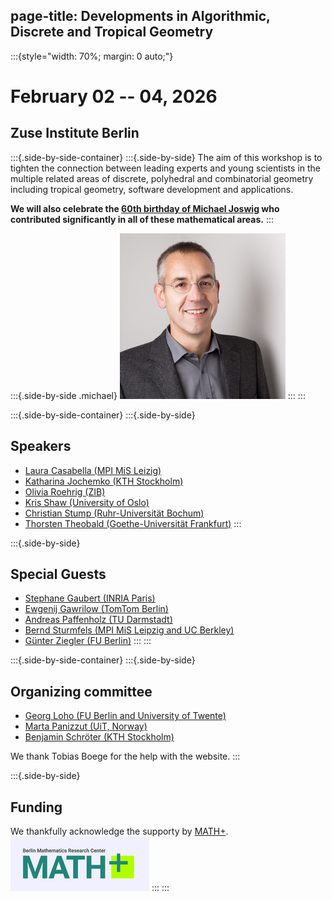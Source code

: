 page-title: Developments in Algorithmic, Discrete and Tropical Geometry
---

:::{style="width: 70%; margin: 0 auto;"}

# February 02 -- 04, 2026 
## Zuse Institute Berlin

:::{.side-by-side-container}
:::{.side-by-side}
The aim of this workshop is to tighten the connection between leading experts and young scientists in the multiple related areas of discrete, polyhedral and combinatorial geometry including tropical geometry, software development and applications.

**We will also celebrate the [60th birthday of Michael Joswig](https://page.math.tu-berlin.de/~joswig/) who contributed significantly in all of these mathematical areas.**
:::

:::{.side-by-side .michael}
![Michael Joswig](michael.png)
:::
:::


:::{.side-by-side-container}
:::{.side-by-side}
## Speakers
* [Laura Casabella (MPI MiS Leizig)](https://sites.google.com/view/lauracasabella)
* [Katharina Jochemko (KTH Stockholm)](https://people.kth.se/~jochemko/) 
* [Olivia Roehrig (ZIB)](https://iol.zib.de/team/olivia-roehrig.html)
* [Kris Shaw (University of Oslo)](https://www.mn.uio.no/math/english/people/aca/krisshaw/)
* [Christian Stump (Ruhr-Universität Bochum)](https://math.ruhr-uni-bochum.de/fakultaet/arbeitsbereiche/algebra/research-team-stump/team/prof-dr-christian-stump/)
* [Thorsten Theobald (Goethe-Universität Frankfurt)](https://www.math.uni-frankfurt.de/~theobald/)
:::

:::{.side-by-side}
## Special Guests
* [Stephane Gaubert (INRIA Paris)](http://www.cmap.polytechnique.fr/~gaubert/)
* [Ewgenij Gawrilow (TomTom Berlin)]()
* [Andreas Paffenholz (TU Darmstadt)](https://www2.mathematik.tu-darmstadt.de/~paffenholz/)
* [Bernd Sturmfels (MPI MiS Leipzig and UC Berkley)](https://math.berkeley.edu/~bernd/)
* [Günter Ziegler (FU Berlin)](https://www.fu-berlin.de/en/einrichtungen/praesidium/praesident/index.html)
:::
:::

:::{.side-by-side-container}
:::{.side-by-side}
## Organizing committee
* [Georg Loho (FU Berlin and University of Twente)](https://lohomath.github.io/)
* [Marta Panizzut (UiT, Norway)](https://martapanizzut.github.io/)
* [Benjamin Schröter (KTH Stockholm)](https://people.kth.se/~schrot/)

We thank Tobias Boege for the help with the website. 
:::

:::{.side-by-side}
## Funding 
We thankfully acknowledge the supporty by [MATH+](https://mathplus.de/). 
![MATH+ Logo](Math+Logo.png)
:::
:::
